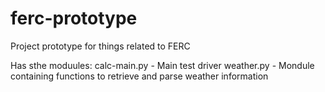 # ferc-prototype
Project prototype for things related to FERC

Has sthe moduules: 
calc-main.py - Main test driver
weather.py - Mondule containing functions to retrieve and parse weather information
